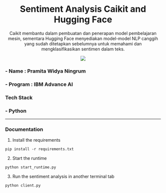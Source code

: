 <b><h1 align="center"> Sentiment Analysis Caikit and Hugging Face</h1></b>
<p align="center">  Caikit membantu dalam pembuatan dan penerapan model pembelajaran mesin, sementara Hugging Face menyediakan model-model NLP canggih yang sudah ditetapkan sebelumnya untuk memahami dan mengklasifikasikan sentimen dalam teks. </p>

<div align="center">

<img src="https://img.shields.io/badge/python-3670A0?style=for-the-badge&logo=python&logoColor=ffdd54">

</div>

### - Name : Pramita Widya Ningrum
### - Program : IBM Advance AI

### Tech Stack
### - Python
--- 
### Documentation
1. Install the requirements
```
pip install -r requirements.txt
```
2. Start the runtime
```
python start_runtime.py
```
3. Run the sentiment analysis in another terminal tab
```
python client.py
```


